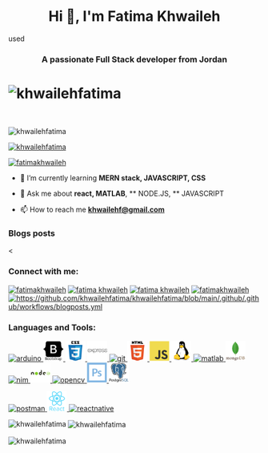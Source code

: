  <h1 align="center">Hi 👋, I'm Fatima Khwaileh</h1>used
 
<h3 align="center">A passionate Full Stack developer from Jordan</h3>

<h1> <img align="center" width="600" height="400" src="https://i.pinimg.com/originals/e0/58/ee/e058eecc0652ff38a4e7062cfcf08c9d.gif" alt="khwailehfatima"/></h1>

<br/>
<p align="left"> <img src="https://komarev.com/ghpvc/?username=khwailehfatima&label=Profile%20views&color=0e75b6&style=flat" alt="khwailehfatima" /> </p>

<p align="left"> <a href="https://github.com/ryo-ma/github-profile-trophy"><img src="https://github-profile-trophy.vercel.app/?username=khwailehfatima" alt="khwailehfatima" /></a> </p>

<p align="left"> <a href="https://twitter.com/fatimakhwaileh" target="blank"><img src="https://img.shields.io/twitter/follow/fatimakhwaileh?logo=twitter&style=for-the-badge" alt="fatimakhwaileh" /></a> </p>

- 🌱 I’m currently learning **MERN stack, JAVASCRIPT, CSS**

- 💬 Ask me about **react, MATLAB**, ** NODE.JS, ** JAVASCRIPT

- 📫 How to reach me **khwailehf@gmail.com**

### Blogs posts
<!-- BLOG-POST-LIST:START -->
<!-- BLOG-POST-LIST:END -->

<
<h3 align="left">Connect with me:</h3>
<p align="left">
<a href="https://twitter.com/fatimakhwaileh" target="blank"><img align="center" src="https://raw.githubusercontent.com/rahuldkjain/github-profile-readme-generator/master/src/images/icons/Social/twitter.svg" alt="fatimakhwaileh" height="30" width="40" /></a>
<a href="https://linkedin.com/in/fatima khwaileh" target="blank"><img align="center" src="https://raw.githubusercontent.com/rahuldkjain/github-profile-readme-generator/master/src/images/icons/Social/linked-in-alt.svg" alt="fatima khwaileh" height="30" width="40" /></a>
<a href="https://fb.com/fatima khwaileh" target="blank"><img align="center" src="https://raw.githubusercontent.com/rahuldkjain/github-profile-readme-generator/master/src/images/icons/Social/facebook.svg" alt="fatima khwaileh" height="30" width="40" /></a>
<a href="https://instagram.com/fatimakhwaileh" target="blank"><img align="center" src="https://raw.githubusercontent.com/rahuldkjain/github-profile-readme-generator/master/src/images/icons/Social/instagram.svg" alt="fatimakhwaileh" height="30" width="40" /></a>
<a href="/https://github.com/khwailehfatima/khwailehfatima/blob/main/.github/.github/workflows/blogposts.yml" target="blank"><img align="center" src="https://raw.githubusercontent.com/rahuldkjain/github-profile-readme-generator/master/src/images/icons/Social/rss.svg" alt="https://github.com/khwailehfatima/khwailehfatima/blob/main/.github/.github/workflows/blogposts.yml" height="30" width="40" /></a>
</p>

<h3 align="left">Languages and Tools:</h3>
<p align="left"> <a href="https://www.arduino.cc/" target="_blank" rel="noreferrer">
 <img src="https://cdn.worldvectorlogo.com/logos/arduino-1.svg" alt="arduino" width="40" height="40"/> 
 </a> <a href="https://getbootstrap.com" target="_blank" rel="noreferrer">
 <img src="https://raw.githubusercontent.com/devicons/devicon/master/icons/bootstrap/bootstrap-plain-wordmark.svg" alt="bootstrap" width="40" height="40"/> </a>
 <a href="https://www.w3schools.com/css/" target="_blank" rel="noreferrer">
 <img src="https://raw.githubusercontent.com/devicons/devicon/master/icons/css3/css3-original-wordmark.svg" alt="css3" width="40" height="40"/> </a> <a href="https://expressjs.com" target="_blank" rel="noreferrer"> <img src="https://raw.githubusercontent.com/devicons/devicon/master/icons/express/express-original-wordmark.svg" alt="express" width="40" height="40"/> </a> <a href="https://git-scm.com/" target="_blank" rel="noreferrer"> <img src="https://www.vectorlogo.zone/logos/git-scm/git-scm-icon.svg" alt="git" width="40" height="40"/> </a> <a href="https://www.w3.org/html/" target="_blank" rel="noreferrer"> <img src="https://raw.githubusercontent.com/devicons/devicon/master/icons/html5/html5-original-wordmark.svg" alt="html5" width="40" height="40"/> </a> <a href="https://developer.mozilla.org/en-US/docs/Web/JavaScript" target="_blank" rel="noreferrer"> <img src="https://raw.githubusercontent.com/devicons/devicon/master/icons/javascript/javascript-original.svg" alt="javascript" width="40" height="40"/> </a> <a href="https://www.linux.org/" target="_blank" rel="noreferrer"> <img src="https://raw.githubusercontent.com/devicons/devicon/master/icons/linux/linux-original.svg" alt="linux" width="40" height="40"/> </a> <a href="https://www.mathworks.com/" target="_blank" rel="noreferrer"> <img src="https://upload.wikimedia.org/wikipedia/commons/2/21/Matlab_Logo.png" alt="matlab" width="40" height="40"/> </a> <a href="https://www.mongodb.com/" target="_blank" rel="noreferrer"> <img src="https://raw.githubusercontent.com/devicons/devicon/master/icons/mongodb/mongodb-original-wordmark.svg" alt="mongodb" width="40" height="40"/> </a> <a href="https://nim-lang.org/" target="_blank" rel="noreferrer"> <img src="https://www.vectorlogo.zone/logos/nim-lang/nim-lang-icon.svg" alt="nim" width="40" height="40"/> </a> <a href="https://nodejs.org" target="_blank" rel="noreferrer"> <img src="https://raw.githubusercontent.com/devicons/devicon/master/icons/nodejs/nodejs-original-wordmark.svg" alt="nodejs" width="40" height="40"/> </a> <a href="https://opencv.org/" target="_blank" rel="noreferrer"> <img src="https://www.vectorlogo.zone/logos/opencv/opencv-icon.svg" alt="opencv" width="40" height="40"/> </a> 
 <a href="https://www.photoshop.com/en" target="_blank" rel="noreferrer"> <img src="https://raw.githubusercontent.com/devicons/devicon/master/icons/photoshop/photoshop-line.svg" alt="photoshop" width="40" height="40"/> </a> 
 <a href="https://www.postgresql.org" target="_blank" rel="noreferrer"> <img src="https://raw.githubusercontent.com/devicons/devicon/master/icons/postgresql/postgresql-original-wordmark.svg" alt="postgresql" width="40" height="40"/> </a> 
 
 <a href="https://postman.com" target="_blank" rel="noreferrer"> <img src="https://www.vectorlogo.zone/logos/getpostman/getpostman-icon.svg" alt="postman" width="40" height="40"/> </a> <a href="https://reactjs.org/" target="_blank" rel="noreferrer"> <img src="https://raw.githubusercontent.com/devicons/devicon/master/icons/react/react-original-wordmark.svg" alt="react" width="40" height="40"/> </a> <a href="https://reactnative.dev/" target="_blank" rel="noreferrer"> <img src="https://reactnative.dev/img/header_logo.svg" alt="reactnative" width="40" height="40"/> </a> </p>

 


<p><img align="left" src="https://github-readme-stats.vercel.app/api/top-langs?username=khwailehfatima&show_icons=true&locale=en&layout=compact" alt="khwailehfatima" /></p>

<p>&nbsp;<img align="center" src="https://github-readme-stats.vercel.app/api?username=khwailehfatima&show_icons=true&locale=en" alt="khwailehfatima" /></p>

<p><img align="center" src="https://github-readme-streak-stats.herokuapp.com/?user=khwailehfatima&" alt="khwailehfatima" /></p>

 
